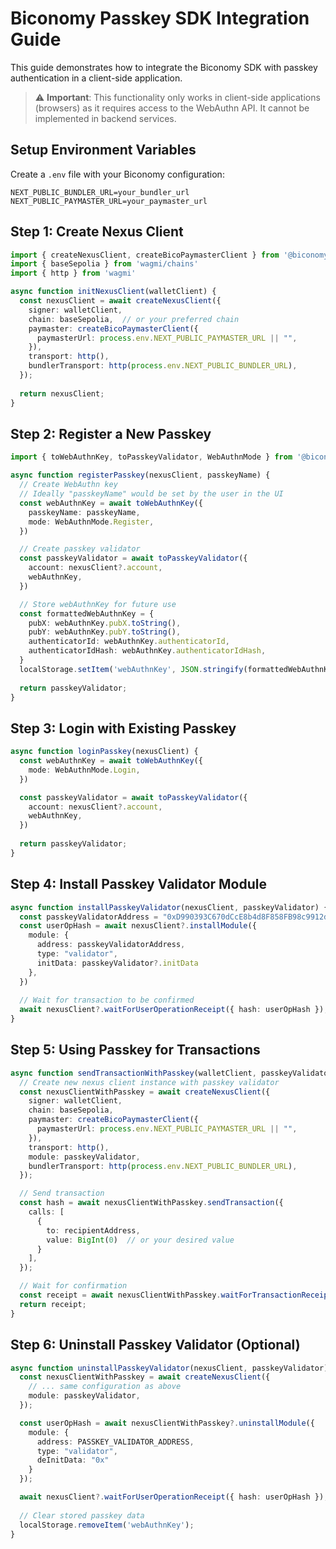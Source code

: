 # Biconomy Passkey SDK Integration Guide

This guide demonstrates how to integrate the Biconomy SDK with passkey authentication in a client-side application.

> ⚠️ **Important**: This functionality only works in client-side applications (browsers) as it requires access to the WebAuthn API. It cannot be implemented in backend services.

## Setup Environment Variables

Create a `.env` file with your Biconomy configuration:

```
NEXT_PUBLIC_BUNDLER_URL=your_bundler_url
NEXT_PUBLIC_PAYMASTER_URL=your_paymaster_url
```

## Step 1: Create Nexus Client

```typescript
import { createNexusClient, createBicoPaymasterClient } from '@biconomy/sdk'
import { baseSepolia } from 'wagmi/chains'
import { http } from 'wagmi'

async function initNexusClient(walletClient) {
  const nexusClient = await createNexusClient({
    signer: walletClient,
    chain: baseSepolia,  // or your preferred chain
    paymaster: createBicoPaymasterClient({
      paymasterUrl: process.env.NEXT_PUBLIC_PAYMASTER_URL || "",
    }),
    transport: http(),
    bundlerTransport: http(process.env.NEXT_PUBLIC_BUNDLER_URL),
  });
  
  return nexusClient;
}
```

## Step 2: Register a New Passkey

```typescript
import { toWebAuthnKey, toPasskeyValidator, WebAuthnMode } from '@biconomy/passkey'

async function registerPasskey(nexusClient, passkeyName) {
  // Create WebAuthn key
  // Ideally "passkeyName" would be set by the user in the UI
  const webAuthnKey = await toWebAuthnKey({
    passkeyName: passkeyName, 
    mode: WebAuthnMode.Register,
  })

  // Create passkey validator
  const passkeyValidator = await toPasskeyValidator({
    account: nexusClient?.account,
    webAuthnKey,
  })

  // Store webAuthnKey for future use
  const formattedWebAuthnKey = {
    pubX: webAuthnKey.pubX.toString(),
    pubY: webAuthnKey.pubY.toString(),
    authenticatorId: webAuthnKey.authenticatorId,
    authenticatorIdHash: webAuthnKey.authenticatorIdHash,
  }
  localStorage.setItem('webAuthnKey', JSON.stringify(formattedWebAuthnKey));
  
  return passkeyValidator;
}
```

## Step 3: Login with Existing Passkey

```typescript
async function loginPasskey(nexusClient) {
  const webAuthnKey = await toWebAuthnKey({
    mode: WebAuthnMode.Login,
  })

  const passkeyValidator = await toPasskeyValidator({
    account: nexusClient?.account,
    webAuthnKey,
  })
  
  return passkeyValidator;
}
```

## Step 4: Install Passkey Validator Module

```typescript
async function installPasskeyValidator(nexusClient, passkeyValidator) {
  const passkeyValidatorAddress = "0xD990393C670dCcE8b4d8F858FB98c9912dBFAa06"
  const userOpHash = await nexusClient?.installModule({
    module: {
      address: passkeyValidatorAddress, 
      type: "validator",
      initData: passkeyValidator?.initData
    },
  })
  
  // Wait for transaction to be confirmed
  await nexusClient?.waitForUserOperationReceipt({ hash: userOpHash });
}
```

## Step 5: Using Passkey for Transactions

```typescript
async function sendTransactionWithPasskey(walletClient, passkeyValidator, recipientAddress) {
  // Create new nexus client instance with passkey validator
  const nexusClientWithPasskey = await createNexusClient({
    signer: walletClient,
    chain: baseSepolia,
    paymaster: createBicoPaymasterClient({
      paymasterUrl: process.env.NEXT_PUBLIC_PAYMASTER_URL || "",
    }),
    transport: http(),
    module: passkeyValidator,
    bundlerTransport: http(process.env.NEXT_PUBLIC_BUNDLER_URL),
  });

  // Send transaction
  const hash = await nexusClientWithPasskey.sendTransaction({
    calls: [
      {
        to: recipientAddress,
        value: BigInt(0)  // or your desired value
      }
    ],
  });

  // Wait for confirmation
  const receipt = await nexusClientWithPasskey.waitForTransactionReceipt({ hash });
  return receipt;
}
```

## Step 6: Uninstall Passkey Validator (Optional)

```typescript
async function uninstallPasskeyValidator(nexusClient, passkeyValidator) {
  const nexusClientWithPasskey = await createNexusClient({
    // ... same configuration as above
    module: passkeyValidator,
  });

  const userOpHash = await nexusClientWithPasskey?.uninstallModule({
    module: {
      address: PASSKEY_VALIDATOR_ADDRESS,
      type: "validator",
      deInitData: "0x"
    }
  });

  await nexusClient?.waitForUserOperationReceipt({ hash: userOpHash });
  
  // Clear stored passkey data
  localStorage.removeItem('webAuthnKey');
}
```